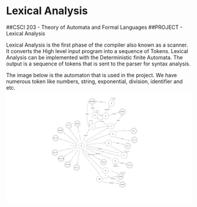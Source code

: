 # Lexical Analysis

##CSCI 203 - Theory of Automata and Formal Languages
##PROJECT - Lexical Analysis   

Lexical Analysis is the first phase of the compiler also known as a scanner. It converts the High level input program into a sequence of Tokens. Lexical Analysis can be implemented with the Deterministic finite Automata. The output is a sequence of tokens that is sent to the parser for syntax analysis.

The image below is the automaton that is used in the project. We have numerous token like numbers, string, exponential, division, identifier and etc.
![automaton](Diagram/DIAGRAM.png)
